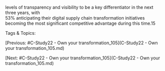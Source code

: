 levels of transparency and visibility to be a key 
differentiator in the next three years, with  
53% anticipating their digital supply chain 
transformation initiatives becoming the most 
significant competitive advantage during this time.15 

   Tags & Topics:
   

[Previous: #C-Study22 - Own your transformation_105](C-Study22 - Own your transformation_105.md)

[Next: #C-Study22 - Own your transformation_105](C-Study22 - Own your transformation_105.md)